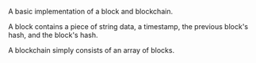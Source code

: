 A basic implementation of a block and blockchain.

A block contains a piece of string data, a timestamp, the previous block's hash, and the block's hash.

A blockchain simply consists of an array of blocks.
